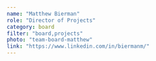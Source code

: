 ```yaml
---
name: "Matthew Bierman"
role: "Director of Projects"
category: board
filter: "board,projects"
photo: "team-board-matthew"
link: "https://www.linkedin.com/in/biermanm/"
---
```

